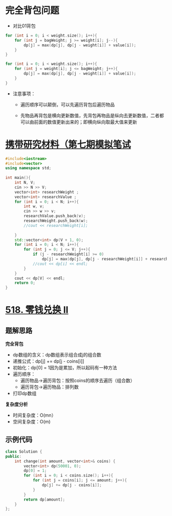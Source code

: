 # 完全背包问题

- 对比01背包

```C++
for (int i = 0; i < weight.size(); i++){
    for (int j = bagWeight; j >= weight[i]; j--){
        dp[j] = max(dp[j], dp[j - weight[i]] + value[i]);
    }
}
```

```C++
for (int i = 0; i < weight.size(); i++){
    for (int j = weight[i]; j <= bagWeight; j++){
        dp[j] = max(dp[j], dp[j - weight[i]] + value[i]);
    }
}
```

- 注意事项：

  - 遍历顺序可以颠倒，可以先遍历背包后遍历物品

  - 先物品再背包是横向更新数值，先背包再物品是纵向去更新数值，二者都可以由前面的数值更新出来的；即横向纵向取最大值来更新

    

  

# [携带研究材料（第七期模拟笔试](https://kamacoder.com/problempage.php?pid=1052)

```C++
#include<iostream>
#include<vector>
using namespace std;
 
int main(){
    int N, V;
    cin >> N >> V;
    vector<int> researchWeight ;
    vector<int> researchValue ;
    for (int i = 0; i < N; i++){
        int w, v;
        cin >> w >> v;
        researchValue.push_back(v);
        researchWeight.push_back(w);
        //cout << researchWeight[i];
         
    }
    std::vector<int> dp(V + 1, 0);
    for (int i = 0; i < N; i++){
        for (int j = 0; j <= V; j++){
            if (j - researchWeight[i] >= 0)
                dp[j] = max(dp[j], dp[j - researchWeight[i]] + researchValue[i]);
            //cout << dp[i] << endl;
        }
    }
    cout << dp[V] << endl;
    return 0;
}
```

# [518. 零钱兑换 II ](https://leetcode.cn/problems/coin-change-ii/)

## 题解思路

**完全背包**

- dp数组的含义：dp数组表示组合成j的组合数
- 递推公式：dp[j] += dp[j - coins[i]]
- 初始化：dp[0] = 1因为是累加，所以起码有一种方法
- 遍历顺序：
  - 遍历物品->遍历背包：按照coins的顺序去遍历（组合数）
  - 遍历背包->遍历物品：排列数
- 打印dp数组

**复杂度分析**

- 时间复杂度：O(mn）
- 空间复杂度：O(m)

## 示例代码

```C++
class Solution {
public:
    int change(int amount, vector<int>& coins) {
        vector<int> dp(50001, 0);
        dp[0] = 1;
        for (int i = 0; i < coins.size(); i++){
            for (int j = coins[i]; j <= amount; j++){
                dp[j] += dp[j - coins[i]]; 
            }
        }
        return dp[amount];
    }
};
```


